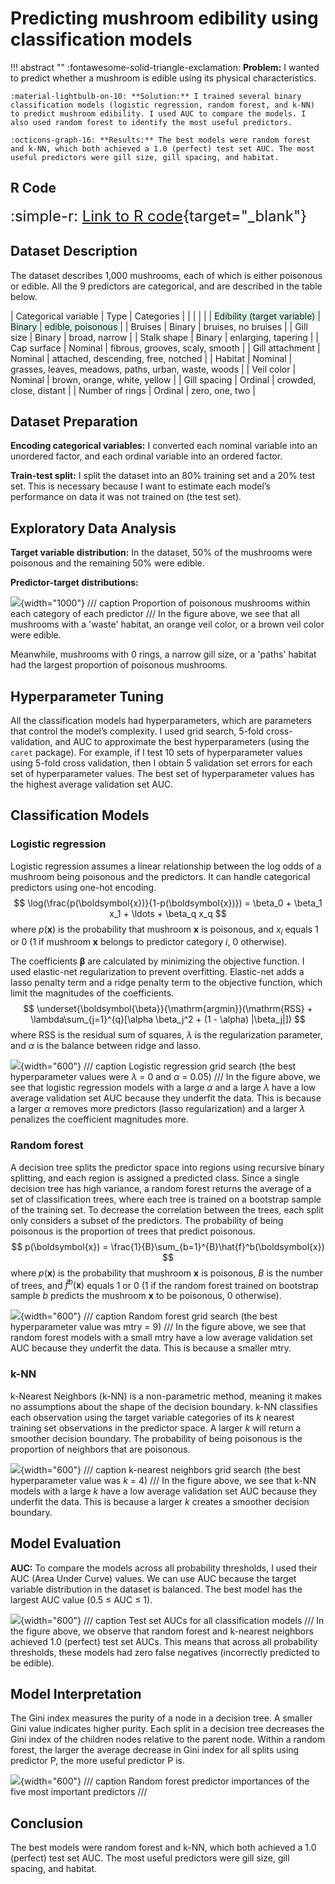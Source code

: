 # Predicting mushroom edibility using classification models

!!! abstract ""
    :fontawesome-solid-triangle-exclamation: **Problem:** I wanted to predict whether a mushroom is edible using its physical characteristics.

    :material-lightbulb-on-10: **Solution:** I trained several binary classification models (logistic regression, random forest, and k-NN) to predict mushroom edibility. I used AUC to compare the models. I also used random forest to identify the most useful predictors.

    :octicons-graph-16: **Results:** The best models were random forest and k-NN, which both achieved a 1.0 (perfect) test set AUC. The most useful predictors were gill size, gill spacing, and habitat.


## R Code
<font size="5"> :simple-r: [Link to R code](https://html-preview.github.io/?url=https://github.com/blue-fish-0/blue-fish-0.github.io/blob/main/code_notebooks/R_code_for_mushroom_edibility_classification_project.html){target="_blank"} </font>

## Dataset Description
The dataset describes 1,000 mushrooms, each of which is either poisonous or edible. All the 9 predictors are categorical, and are described in the table below.

| Categorical variable            | Type      | Categories                        |
|                                 |           |                                   |
| <span style="background-color:#d8f5e6"> Edibility (target variable) </span> | <span style="background-color:#d8f5e6"> Binary </span>  | <span style="background-color:#d8f5e6"> edible, poisonous </span> |
| Bruises                         | Binary    | bruises, no bruises |
| Gill size                       | Binary    | broad, narrow |
| Stalk shape                     | Binary    | enlarging, tapering |
| Cap surface                     | Nominal   | fibrous, grooves, scaly, smooth |
| Gill attachment                 | Nominal   | attached, descending, free, notched |
| Habitat                         | Nominal   | grasses, leaves, meadows, paths, urban, waste, woods |
| Veil color                      | Nominal   | brown, orange, white, yellow |
| Gill spacing                    | Ordinal   | crowded, close, distant |
| Number of rings                 | Ordinal   | zero, one, two |

## Dataset Preparation

**Encoding categorical variables:** I converted each nominal variable into an unordered factor, and each ordinal variable into an ordered factor.

**Train-test split:** I split the dataset into an 80% training set and a 20% test set. This is
necessary because I want to estimate each model’s performance on data it was not trained
on (the test set).

## Exploratory Data Analysis

**Target variable distribution:** In the dataset, 50% of the mushrooms were poisonous and the 
remaining 50% were edible. 

**Predictor-target distributions:** 

![](images/mushroom_classification/poisonous_proportions.png){width="1000"}
/// caption
Proportion of poisonous mushrooms within each category of each predictor
///
In the figure above, we see that all mushrooms with a 'waste' habitat, an orange veil color, or a brown veil color were edible.  

Meanwhile, mushrooms with 0 rings, a narrow gill size, or a 'paths' habitat had the largest proportion of poisonous mushrooms.

## Hyperparameter Tuning

All the classification models had hyperparameters, which are parameters that
control the model’s complexity. I used grid search, 5-fold cross-validation, and AUC to approximate
the best hyperparameters (using the `caret` package). For example, if I test 10 sets of
hyperparameter values using 5-fold cross validation, then I obtain 5 validation set errors for
each set of hyperparameter values. The best set of hyperparameter values has the highest
average validation set AUC.

## Classification Models

### Logistic regression
Logistic regression assumes a linear relationship between the log odds of
a mushroom being poisonous and the predictors. It can handle categorical predictors using one-hot
encoding. 
$$
\log(\frac{p(\boldsymbol{x})}{1-p(\boldsymbol{x})}) = \beta_0 + \beta_1 x_1 + \ldots + \beta_q x_q
$$
where $p(\boldsymbol{x})$ is the probability that mushroom $\boldsymbol{x}$ is poisonous, and $x_i$ equals 1 or 0 (1 if mushroom $\boldsymbol{x}$ belongs to predictor category $i$, 0 otherwise).

The coefficients $\boldsymbol{\beta}$ are calculated by minimizing the objective function. I used elastic-net regularization to prevent overfitting. Elastic-net adds a lasso penalty term and a ridge penalty term to the objective function, which limit the magnitudes of the coefficients.
$$
\underset{\boldsymbol{\beta}}{\mathrm{argmin}}(\mathrm{RSS} + \lambda\sum_{j=1}^{q}[\alpha \beta_j^2 + (1 - \alpha) |\beta_j|])
$$
where $\mathrm{RSS}$ is the residual sum of squares, $\lambda$ is the
regularization parameter, and $\alpha$ is the balance between ridge and lasso.

![](images/mushroom_classification/logistic_regression_grid_search.png){width="600"}
/// caption
Logistic regression grid search (the best hyperparameter values were $\lambda$ = 0 and $\alpha$ = 0.05)
///
In the figure above, we see that logistic regression models with a large $\alpha$ 
and a large $\lambda$ have a low average validation set AUC because they underfit the data. 
This is because a larger $\alpha$ removes more predictors (lasso regularization) and a larger $\lambda$ 
penalizes the coefficient magnitudes more.


### Random forest
A decision tree splits the predictor space into regions using recursive binary splitting, and each region is assigned a predicted class. Since a single decision tree has high variance, a random forest returns the average of a set of classification trees, where each tree is trained on a bootstrap sample of the training set. To decrease the correlation between the trees, each split only considers a subset of the predictors. The probability of being poisonous is
the proportion of trees that predict poisonous. 
$$
p(\boldsymbol{x}) = \frac{1}{B}\sum_{b=1}^{B}\hat{f}^b(\boldsymbol{x})
$$
where $p(\boldsymbol{x})$ is the probability that mushroom $\boldsymbol{x}$ is poisonous, $B$ is the number of trees, and $\hat{f}^b(\boldsymbol{x})$ equals 1 or 0 (1 if the random forest trained on bootstrap sample $b$ predicts the mushroom $\boldsymbol{x}$ to be poisonous, 0 otherwise).

![](images/mushroom_classification/random_forest_grid_search.png){width="600"}
/// caption
Random forest grid search (the best hyperparameter value was $\mathrm{mtry}$ = 9)
///
In the figure above, we see that random forest models with a small $\mathrm{mtry}$ have 
a low average validation set AUC because they underfit the data. This is because a smaller 
$\mathrm{mtry}$.

### k-NN 
k-Nearest Neighbors (k-NN) is a non-parametric method, meaning it makes no
assumptions about the shape of the decision boundary. k-NN classifies each observation using
the target variable categories of its $k$ nearest training set observations in the predictor space. A
larger $k$ will return a smoother decision boundary. The probability of being poisonous is the
proportion of neighbors that are poisonous.

![](images/mushroom_classification/knn_grid_search.png){width="600"}
/// caption
k-nearest neighbors grid search (the best hyperparameter value was $k$ = 4)
///
In the figure above, we see that k-NN models with a large $k$ have a low average validation set 
AUC because they underfit the data. This is because a larger $k$ creates a smoother decision boundary.

## Model Evaluation

**AUC:** To compare the models across all probability thresholds, I used their AUC
(Area Under Curve) values. We can use AUC because the target variable distribution in 
the dataset is balanced. The best model has the largest AUC value (0.5 ≤ AUC ≤ 1).

![](images/mushroom_classification/test_set_AUCs.png){width="600"}
/// caption
Test set AUCs for all classification models
///
In the figure above, we observe that random forest and k-nearest neighbors achieved 1.0 (perfect) test
set AUCs. This means that across all probability thresholds, these models had zero false
negatives (incorrectly predicted to be edible).

## Model Interpretation

The Gini index measures the purity of a node in a decision tree. A smaller Gini
value indicates higher purity. Each split in a decision tree decreases the Gini index of the
children nodes relative to the parent node. Within a random forest, the larger the average 
decrease in Gini index for all splits using predictor P, the more useful predictor P is.

![](images/mushroom_classification/predictor_importances.png){width="600"}
/// caption
Random forest predictor importances of the five most important predictors 
///

## Conclusion

The best models were random forest and k-NN, which both achieved a 1.0 (perfect) test set AUC. The most useful predictors were gill size, gill spacing, and habitat.